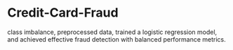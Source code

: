 # Credit-Card-Fraud
 class imbalance, preprocessed data, trained a logistic regression model, and achieved effective fraud detection with balanced performance metrics.
